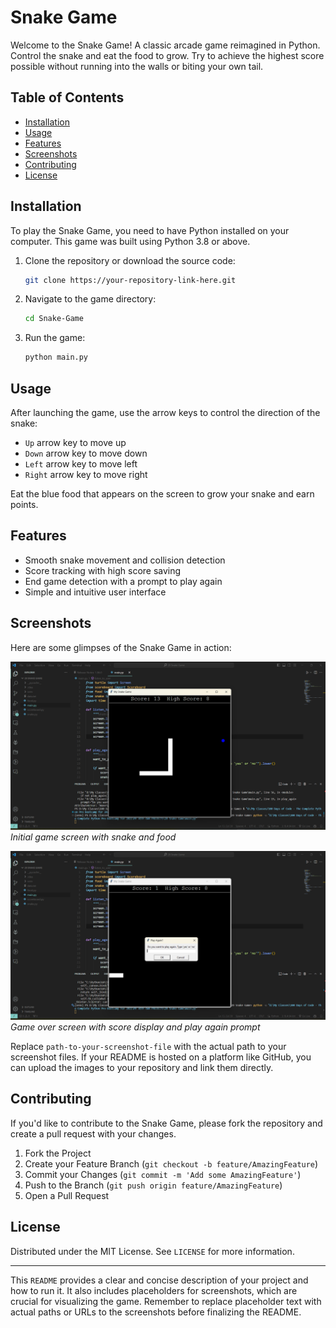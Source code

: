 # Snake Game

Welcome to the Snake Game! A classic arcade game reimagined in Python. Control the snake and eat the food to grow. Try to achieve the highest score possible without running into the walls or biting your own tail.

## Table of Contents

- [Installation](#installation)
- [Usage](#usage)
- [Features](#features)
- [Screenshots](#screenshots)
- [Contributing](#contributing)
- [License](#license)

## Installation

To play the Snake Game, you need to have Python installed on your computer. This game was built using Python 3.8 or above.

1. Clone the repository or download the source code:
   ```sh
   git clone https://your-repository-link-here.git
   ```
2. Navigate to the game directory:
   ```sh
   cd Snake-Game
   ```
3. Run the game:
   ```sh
   python main.py
   ```

## Usage

After launching the game, use the arrow keys to control the direction of the snake:

- `Up` arrow key to move up
- `Down` arrow key to move down
- `Left` arrow key to move left
- `Right` arrow key to move right

Eat the blue food that appears on the screen to grow your snake and earn points.

## Features

- Smooth snake movement and collision detection
- Score tracking with high score saving
- End game detection with a prompt to play again
- Simple and intuitive user interface

## Screenshots

Here are some glimpses of the Snake Game in action:

![Initial Game Screen](screenshots/game_play.png)  
*Initial game screen with snake and food*

![Game Over Screen](screenshots/game_over.png)  
*Game over screen with score display and play again prompt*

Replace `path-to-your-screenshot-file` with the actual path to your screenshot files. If your README is hosted on a platform like GitHub, you can upload the images to your repository and link them directly.

## Contributing

If you'd like to contribute to the Snake Game, please fork the repository and create a pull request with your changes.

1. Fork the Project
2. Create your Feature Branch (`git checkout -b feature/AmazingFeature`)
3. Commit your Changes (`git commit -m 'Add some AmazingFeature'`)
4. Push to the Branch (`git push origin feature/AmazingFeature`)
5. Open a Pull Request

## License

Distributed under the MIT License. See `LICENSE` for more information.

---

This `README` provides a clear and concise description of your project and how to run it. It also includes placeholders for screenshots, which are crucial for visualizing the game. Remember to replace placeholder text with actual paths or URLs to the screenshots before finalizing the README.
